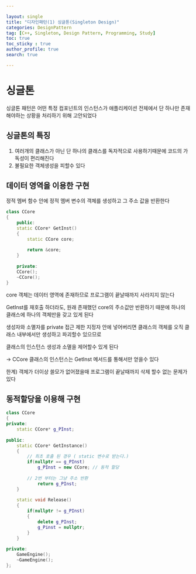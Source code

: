 ```yaml
---

layout: single
title: "디자인패턴(1) 싱글톤(Singleton Design)"
categories: DesignPattern
tag: [C++, Singleton, Design Pattern, Programming, Study]
toc: true
toc_sticky : true
author_profile: true
search: true

---
```


# 싱글톤

싱글톤 패턴은 어떤 특정 컴포넌트의 인스턴스가 애플리케이션 전체에서 단 하나만 존재해야하는 상황을 처리하기 위해 고안되었다



## 싱글톤의 특징

1. 여러개의 클래스가 아닌 단 하나의 클래스를 독자적으로 사용하기때문에 코드의 가독성이 편리해진다
2. 불필요한 객체생성을 피할수 있다



## 데이터 영역을 이용한 구현

정적 멤버 함수 안에 정적 멤버 변수의 객체를 생성하고 그 주소 값을 반환한다

```c++
class CCore
{
    public:
    static CCore* GetInst()
    {
        static CCore core;
        
        return &core;
    }
    
    private:
    CCore();
    ~CCore();
}
```
core 객체는 데이터 영역에 존재하므로 프로그램이 끝날때까지 사라지지 않는다

GetInst를 재호출 하더라도, 원래 존재했던 core의 주소값만 반환하기 때문에 하나의 클래스에 하나의 객체만을 갖고 있게 된다

생성자와 소멸자를 private 접근 제한 지정자 안에 넣어버리면 클래스의 객체를 오직 클래스 내부에서만 생성하고 파괴할수 있으므로

클래스의 인스턴스 생성과 소멸을 제어할수 있게 된다

-> CCore 클래스의 인스턴스는 GetInst 메서드를 통해서만 얻을수 있다

한계) 객체가 더이상 쓸모가 없어졌을때 프로그램이 끝날때까지 삭제 할수 없는 문제가 있다



## 동적할당을 이용해 구현

```c++
class CCore
{
private: 
	static CCore* g_PInst;
	
public: 
    static CCore* GetInstance()
    {
    	// 최초 호출 된 경우 ( static 변수로 받는다.)
        if(nullptr == g_PInst)
        	g_PInst = new CCore; // 동적 할당
        
		// 2번 부터는 그냥 주소 반환
        	return g_PInst;
    }
    
    static void Release()
    {
    	if(nullptr != g_PInst)
    	{
    		delete g_PInst;
        	g_Pinst = nullptr;
   		} 
    }
    
private:
    GameEngine();
    ~GameEngine();
};
```
